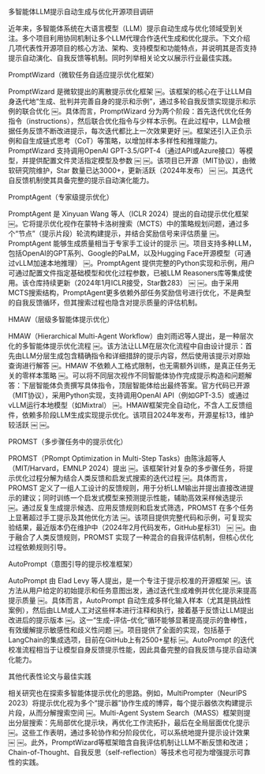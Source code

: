 多智能体LLM提示自动生成与优化开源项目调研

近年来，多智能体系统在大语言模型（LLM）提示自动生成与优化领域受到关注。多个项目利用协同机制让多个LLM代理合作迭代生成和优化提示。下文介绍几项代表性开源项目的核心方法、架构、支持模型和功能特点，并说明其是否支持提示自动演化、自我反馈等机制。同时列举相关论文以展示行业最佳实践。

PromptWizard（微软任务自适应提示优化框架）

PromptWizard 是微软提出的离散提示优化框架 ￼。该框架的核心在于让LLM自身迭代地“生成、批判并完善自身的提示和示例”，通过多轮自我反馈实现提示和示例的联合优化 ￼。具体而言，PromptWizard 分为两个阶段：首先迭代优化任务指令（instructions），然后联合优化指令与少样本示例。在此过程中，LLM会根据任务反馈不断改进提示，每次迭代都比上一次效果更好 ￼。框架还引入正负示例和自生成链式思考（CoT）等策略，以增加样本多样性和推理能力。PromptWizard 支持调用OpenAI GPT-3.5/GPT-4（通过API或Azure接口）等模型，并提供配置文件灵活指定模型及参数 ￼ ￼。该项目已开源（MIT协议），由微软研究院维护，Star 数量已达3000+，更新活跃（2024年发布） ￼ ￼。其迭代自反馈机制使其具备完整的提示自动演化能力。

PromptAgent（专家级提示优化）

PromptAgent 是 Xinyuan Wang 等人（ICLR 2024）提出的自动提示优化框架 ￼。它将提示优化视作在蒙特卡洛树搜索（MCTS）中的策略规划问题，通过多个“节点”（提示片段）轮流构建提示，并结合奖励信号来评估质量 ￼。PromptAgent 能够生成质量相当于专家手工设计的提示 ￼。项目支持多种LLM，包括OpenAI的GPT系列、Google的PaLM，以及Hugging Face开源模型（可通过vLLM加速本地推理） ￼。PromptAgent 提供完整的Python实现和示例，用户可通过配置文件指定基础模型和优化过程参数，已被LLM Reasoners库等集成使用。该仓库持续更新（2024年1月ICLR接受，Star数283） ￼ ￼。由于采用MCTS搜索结构，PromptAgent更多依赖外部任务奖励信号进行优化，不是典型的自我反馈循环，但其搜索过程也隐含对提示质量的评估机制。

HMAW（层级多智能体提示优化）

HMAW（Hierarchical Multi-Agent Workflow）由刘雨迟等人提出，是一种层次化的多智能体提示优化流程 ￼。该方法让LLM在层次化流程中自由设计提示：首先由LLM分层生成包含精确指令和详细措辞的提示内容，然后使用该提示对原始查询进行解答 ￼。HMAW 不依赖人工格式限制，也无需额外训练，是真正任务无关的零样本策略 ￼。可以将不同层次视作不同智能体协作完成提示构造和问题解答：下层智能体负责撰写具体指令，顶层智能体给出最终答案。官方代码已开源（MIT协议），采用Python实现，支持调用OpenAI API（例如GPT-3.5）或通过vLLM运行本地模型（如Mixtral） ￼。HMAW框架完全自动化，不含人工反馈组件，依赖多阶段LLM生成实现提示优化。该项目2024年发布，开源星标13，维护较活跃 ￼ ￼。

PROMST（多步骤任务中的提示优化）

PROMST（PRompt Optimization in Multi-Step Tasks）由陈泳超等人（MIT/Harvard，EMNLP 2024）提出 ￼。该框架针对复杂的多步骤任务，将提示优化过程分解为结合人类反馈和启发式搜索的迭代过程 ￼。具体而言，PROMST 定义了一组人工设计的反馈规则，用于分析LLM输出并提出直接改进提示的建议；同时训练一个启发式模型来预测提示性能，辅助高效采样候选提示 ￼。通过反复生成提示候选、应用反馈规则和启发式筛选，PROMST 在多个任务上显著超过手工提示及其他优化方法 ￼。该项目提供完整代码和示例，可复现实验结果，最近版本仍在维护中（2024年2月代码发布，GitHub星标31） ￼ ￼。由于融合了人类反馈规则，PROMST 实现了一种混合的自我评估机制，但核心优化过程依赖规则引导。

AutoPrompt（意图引导的提示校准框架）

AutoPrompt 由 Elad Levy 等人提出，是一个专注于提示校准的开源框架 ￼。该方法从用户给定的初始提示和任务意图出发，通过迭代生成难例并优化提示来提高提示质量 ￼。具体而言，AutoPrompt 自动生成多样化输入样本（尤其是挑战性案例），然后由LLM或人工对这些样本进行注释和执行，接着基于反馈让LLM提出改进后的提示版本 ￼。这一“生成–评估–优化”循环能够显著提高提示的鲁棒性，有效缓解提示敏感性和歧义性问题 ￼。项目提供了全面的实现，包括基于LangChain的集成选项，目前在GitHub上有2500+星标 ￼。AutoPrompt 的迭代校准流程相当于让模型自身反馈提示性能，因此具备完整的自我反馈与提示自动演化能力。

其他代表性论文与最佳实践

相关研究也在探索多智能体提示优化的思路。例如，MultiPrompter（NeurIPS 2023）将提示优化视为多个“提示器”协作生成的博弈，每个提示器依次构建提示片段，从而分解搜索空间 ￼。Multi-Agent System Search（MASS）框架则提出分层搜索：先局部优化提示块，再优化工作流拓扑，最后在全局层面优化提示 ￼。这些工作表明，通过多轮协作和分阶段优化，可以系统地提升提示设计效果 ￼ ￼。此外，PromptWizard等框架暗含自我评估机制让LLM不断反馈和改进；Chain-of-Thought、自我反思（self-reflection）等技术也可视为增强提示可靠性的实践。